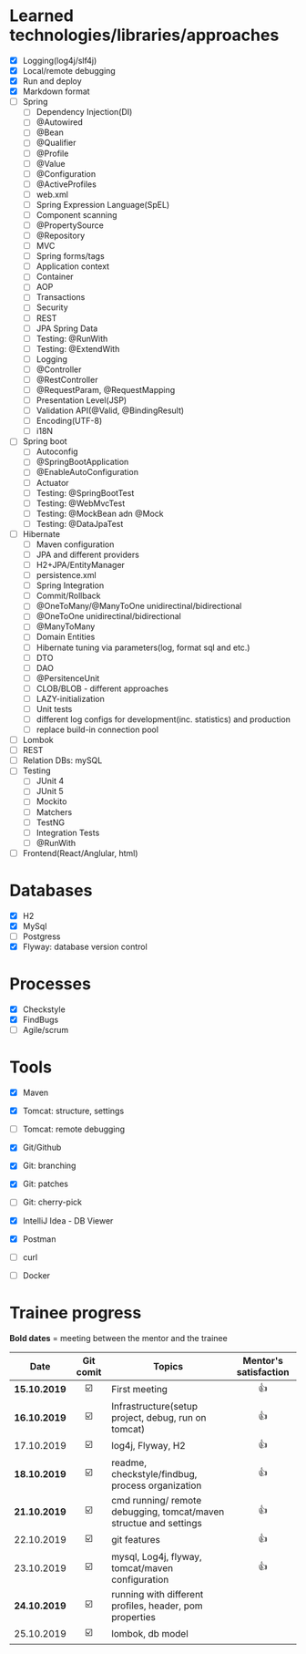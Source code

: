 # Learned technologies/libraries/approaches
- [X] Logging(log4j/slf4j)
- [X] Local/remote debugging
- [X] Run and deploy
- [X] Markdown format 
- [ ] Spring
  - [ ] Dependency Injection(DI)
  - [ ] @Autowired
  - [ ] @Bean
  - [ ] @Qualifier
  - [ ] @Profile
  - [ ] @Value
  - [ ] @Configuration
  - [ ] @ActiveProfiles
  - [ ] web.xml
  - [ ] Spring Expression Language(SpEL)
  - [ ] Component scanning
  - [ ] @PropertySource
  - [ ] @Repository
  - [ ] MVC
  - [ ] Spring forms/tags
  - [ ] Application context
  - [ ] Container
  - [ ] AOP
  - [ ] Transactions
  - [ ] Security
  - [ ] REST
  - [ ] JPA Spring Data
  - [ ] Testing: @RunWith
  - [ ] Testing: @ExtendWith
  - [ ] Logging
  - [ ] @Controller
  - [ ] @RestController
  - [ ] @RequestParam, @RequestMapping
  - [ ] Presentation Level(JSP)
  - [ ] Validation API(@Valid, @BindingResult)
  - [ ] Encoding(UTF-8)
  - [ ] i18N
- [ ] Spring boot
  - [ ] Autoconfig
  - [ ] @SpringBootApplication
  - [ ] @EnableAutoConfiguration
  - [ ] Actuator
  - [ ] Testing: @SpringBootTest
  - [ ] Testing: @WebMvcTest
  - [ ] Testing: @MockBean adn @Mock
  - [ ] Testing: @DataJpaTest
- [ ] Hibernate
  - [ ] Maven configuration
  - [ ] JPA and different providers
  - [ ] H2+JPA/EntityManager
  - [ ] persistence.xml
  - [ ] Spring Integration 
  - [ ] Commit/Rollback
  - [ ] @OneToMany/@ManyToOne unidirectinal/bidirectional
  - [ ] @OneToOne unidirectinal/bidirectional
  - [ ] @ManyToMany
  - [ ] Domain Entities
  - [ ] Hibernate tuning via parameters(log, format sql and etc.)
  - [ ] DTO    
  - [ ] DAO
  - [ ] @PersitenceUnit
  - [ ] CLOB/BLOB - different approaches
  - [ ] LAZY-initialization
  - [ ] Unit tests
  - [ ] different log configs for development(inc. statistics) and production
  - [ ] replace build-in connection pool
- [ ] Lombok  
- [ ] REST
- [ ] Relation DBs: mySQL
- [ ] Testing
  - [ ] JUnit 4
  - [ ] JUnit 5
  - [ ] Mockito
  - [ ] Matchers
  - [ ] TestNG
  - [ ] Integration Tests
  - [ ] @RunWith
- [ ] Frontend(React/Anglular, html)

# Databases
- [X] H2
- [X] MySql
- [ ] Postgress
- [X] Flyway: database version control

# Processes
- [X] Checkstyle
- [X] FindBugs
- [ ] Agile/scrum

# Tools
- [X] Maven
- [X] Tomcat: structure, settings
- [ ] Tomcat: remote debugging
- [X] Git/Github
- [X] Git: branching
- [X] Git: patches
- [ ] Git: cherry-pick
- [X] IntelliJ Idea - DB Viewer
- [X] Postman
- [ ] curl
- [ ] Docker


# Trainee progress
 __Bold dates__ = meeting between the mentor and the trainee

| Date | Git comit | Topics | Mentor's satisfaction |
|----------- |:-----------:|----------- |:-----------: |
| __15.10.2019__ | :ballot_box_with_check: | First meeting |:thumbsup:|
|__16.10.2019__ | :ballot_box_with_check:| Infrastructure(setup project, debug, run on tomcat) |:thumbsup:|
|17.10.2019 | :ballot_box_with_check:| log4j, Flyway, H2|:thumbsup:|
|__18.10.2019__ | :ballot_box_with_check:| readme, checkstyle/findbug, process organization|:thumbsup:|
|__21.10.2019__ | :ballot_box_with_check:| cmd running/ remote debugging, tomcat/maven structue and settings |:thumbsup:|
|22.10.2019 | :ballot_box_with_check:| git features |:thumbsup:|
|23.10.2019 | :ballot_box_with_check:| mysql, Log4j, flyway, tomcat/maven configuration|:thumbsup:|
|__24.10.2019__ | :ballot_box_with_check:| running with different profiles, header, pom properties ||
|25.10.2019 | :ballot_box_with_check:| lombok, db model||

